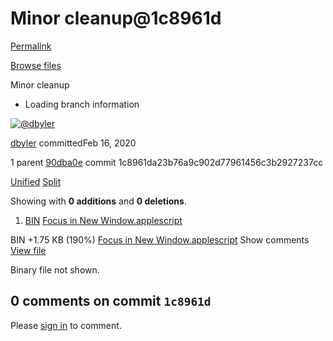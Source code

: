 # Minor cleanup@1c8961d

[Permalink](minor-cleanup-1c8961d.md)

[Browse files](https://github.com/dbyler/omnifocus-scripts/tree/1c8961da23b76a9c902d77961456c3b2927237cc)

 Minor cleanup

* Loading branch information

 [![@dbyler](https://avatars.githubusercontent.com/u/57901?s=40&v=4)](https://github.com/dbyler)

[dbyler](../dbyler-omnifocus-scripts-9.md) committedFeb 16, 2020

 1 parent [90dba0e](minor-cleanup-90dba0e.md) commit 1c8961da23b76a9c902d77961456c3b2927237cc

 [Unified](https://github.com/dbyler/omnifocus-scripts/commit/1c8961da23b76a9c902d77961456c3b2927237cc?branch=1c8961da23b76a9c902d77961456c3b2927237cc&diff=unified) [Split](https://github.com/dbyler/omnifocus-scripts/commit/1c8961da23b76a9c902d77961456c3b2927237cc?branch=1c8961da23b76a9c902d77961456c3b2927237cc&diff=split)

 Showing with **0 additions** and **0 deletions**.

1.  [BIN](minor-cleanup-1c8961d.md#diff-decb71e736e6d9f5817e7ff807a354f1239d5520e65798abed3f2deacf10f04c) [Focus in New Window.applescript](minor-cleanup-1c8961d.md#diff-decb71e736e6d9f5817e7ff807a354f1239d5520e65798abed3f2deacf10f04c)

 BIN +1.75 KB \(190%\) [Focus in New Window.applescript](minor-cleanup-1c8961d.md#diff-decb71e736e6d9f5817e7ff807a354f1239d5520e65798abed3f2deacf10f04c)  Show comments [View file](https://github.com/dbyler/omnifocus-scripts/blob/1c8961da23b76a9c902d77961456c3b2927237cc/Focus%20in%20New%20Window.applescript)

 Binary file not shown.

##  0 comments on commit `1c8961d`

 Please [sign in](https://github.com/login?return_to=https%3A%2F%2Fgithub.com%2Fdbyler%2Fomnifocus-scripts%2Fcommit%2F1c8961da23b76a9c902d77961456c3b2927237cc) to comment.

